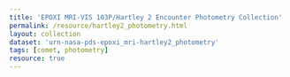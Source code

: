 ```yaml
---
title: 'EPOXI MRI-VIS 103P/Hartley 2 Encounter Photometry Collection'
permalink: /resource/hartley2_photometry.html
layout: collection
dataset: 'urn-nasa-pds-epoxi_mri-hartley2_photometry'
tags: [comet, photometry]
resource: true
---
```

